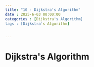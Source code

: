 ```yaml
---
title: "10 - Dijkstra's Algorithm"
date : 2025-6-03 00:00:00
categories : [Dijkstra's Algorithm]
tags : [Dijkstra's Algorithm]


---
```


# Dijkstra's Algorithm